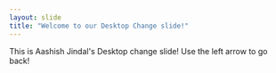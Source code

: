 ```yaml
---
layout: slide
title: "Welcome to our Desktop Change slide!"
---
```

This is Aashish Jindal's Desktop change slide!
Use the left arrow to go back!
